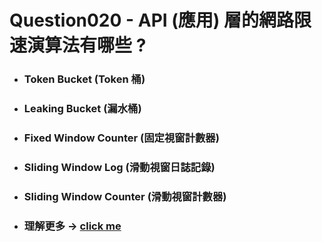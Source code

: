 Question020 - API (應用) 層的網路限速演算法有哪些 ?
=====
* ### Token Bucket (Token 桶)
* ### Leaking Bucket (漏水桶)
* ### Fixed Window Counter (固定視窗計數器)
* ### Sliding Window Log (滑動視窗日誌記錄)
* ### Sliding Window Counter (滑動視窗計數器)
* ### 理解更多 -> [click me](https://github.com/GitHub-WeiChiang/main/tree/main/SystemsDesign/Chapter04)
<br />
